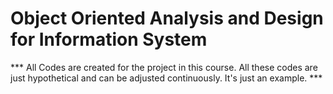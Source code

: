 # Object Oriented Analysis and Design for Information System
*** All Codes are created for the project in this course. All these codes are just hypothetical and can be adjusted continuously. It's just an example. ***
